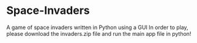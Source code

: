 # Space-Invaders
A game of space invaders written in Python using a GUI
In order to play, please download the invaders.zip file and run the main app file in python!
